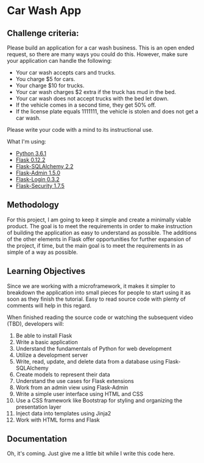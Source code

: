 # Car Wash App

## Challenge criteria:

Please build an application for a car wash business. This is an open ended request, so there are many ways you could do this. However, make sure your application can handle the following:
    
- Your car wash accepts cars and trucks.
- You charge $5 for cars.
- Your charge $10 for trucks.
- Your car wash charges $2 extra if the truck has mud in the bed.
- Your car wash does not accept trucks with the bed let down.
- If the vehicle comes in a second time, they get 50% off.
- If the license plate equals 1111111, the vehicle is stolen and does not get a car wash.
 
Please write your code with a mind to its instructional use.

What I'm using:

* [Python 3.6.1](https://www.python.org/downloads/release/python-361/)
* [Flask 0.12.2](http://flask.pocoo.org/)
* [Flask-SQLAlchemy 2.2](http://flask-sqlalchemy.pocoo.org/2.1/)
* [Flask-Admin 1.5.0](https://flask-admin.readthedocs.io/en/latest/introduction/)
* [Flask-Login 0.3.2](https://flask-login.readthedocs.io/en/latest/)
* [Flask-Security 1.7.5](https://pythonhosted.org/Flask-Security/)

## Methodology

For this project, I am going to keep it simple and create a minimally viable product. The goal is to meet the requirements in order to make instruction of building the application as easy to understand as possible. The additions of the other elements in Flask offer opportunities for further expansion of the project, if time, but the main goal is to meet the requirements in as simple of a way as possible.

## Learning Objectives

Since we are working with a microframework, it makes it simpler to breakdown the application into small pieces for people to start using it as soon as they finish the tutorial. Easy to read source code with plenty of comments will help in this regard.

When finished reading the source code or watching the subsequent video (TBD), developers will:

1. Be able to install Flask
2. Write a basic application
3. Understand the fundamentals of Python for web development
4. Utilize a development server
5. Write, read, update, and delete data from a database using Flask-SQLAlchemy
6. Create models to represent their data
7. Understand the use cases for Flask extensions
8. Work from an admin view using Flask-Admin
9. Write a simple user interface using HTML and CSS
10. Use a CSS framework like Bootstrap for styling and organizing the presentation layer
11. Inject data into templates using Jinja2
12. Work with HTML forms and Flask

## Documentation

Oh, it's coming. Just give me a little bit while I write this code here.